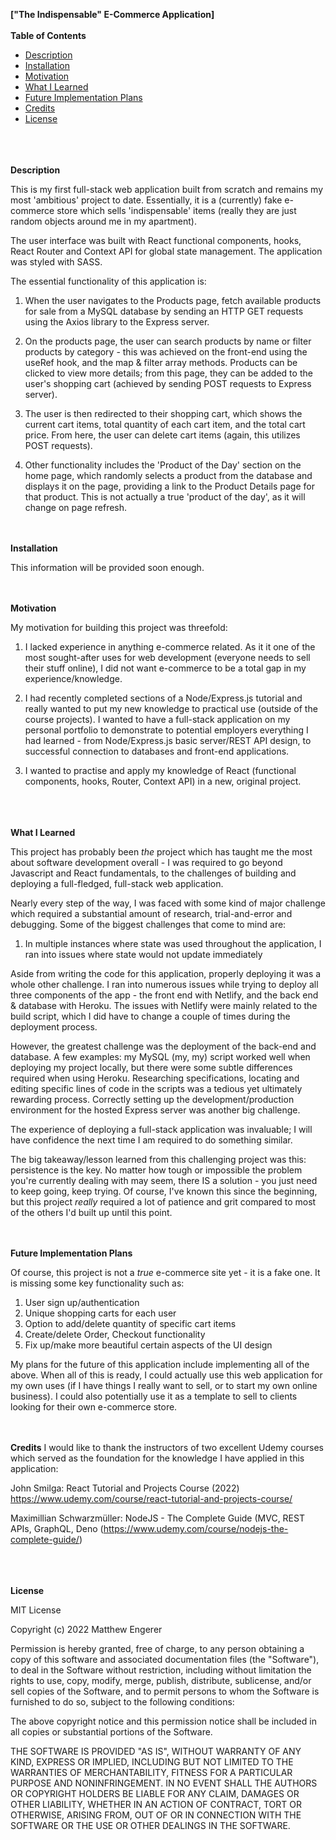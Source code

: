 <b>["The Indispensable" E-Commerce Application]</b>
<br><br>
<b>Table of Contents</b>

- [Description](#description)
- [Installation](#installation)
- [Motivation](#motivation)
- [What I Learned](#whatilearned)
- [Future Implementation Plans](#futureplans)
- [Credits](#credits)
- [License](#license)

<br><br><br>
<a name="description"></a>
<b>Description</b>

This is my first full-stack web application built from scratch and remains my most 'ambitious' project to date. Essentially, it is a (currently) fake e-commerce store which sells 'indispensable' items (really they are just random objects around me in my apartment).

The user interface was built with React functional components, hooks, React Router and Context API for global state management. The application was styled with SASS.

The essential functionality of this application is:
1. When the user navigates to the Products page, fetch available products for sale from a MySQL database by sending an HTTP GET requests using the Axios library to the Express server.

2. On the products page, the user can search products by name or filter products by category - this was achieved on the front-end using the useRef hook, and the map & filter array methods. Products can be clicked to view more details; from this page, they can be added to the user's shopping cart (achieved by sending POST requests to Express server).

3. The user is then redirected to their shopping cart, which shows the current cart items, total quantity of each cart item, and the total cart price. From here, the user can delete cart items (again, this utilizes POST requests).

4. Other functionality includes the 'Product of the Day' section on the home page, which randomly selects a product from the database and displays it on the page, providing a link to the Product Details page for that product. This is not actually a true 'product of the day', as it will change on page refresh.
<br><br><br>

<a name="installation"></a>
<b>Installation</b>

This information will be provided soon enough.
<br><br><br>

<a name="motivation"></a>
<b>Motivation</b>

My motivation for building this project was threefold:
1. I lacked experience in anything e-commerce related. As it it one of the most sought-after uses for web development (everyone needs to sell their stuff online), I did not want e-commerce to be a total gap in my experience/knowledge.

2. I had recently completed sections of a Node/Express.js tutorial and really wanted to put my new knowledge to practical use (outside of the course projects). I wanted to have a full-stack application on my personal portfolio to demonstrate to potential employers everything I had learned - from Node/Express.js basic server/REST API design, to successful connection to databases and front-end applications.

3. I wanted to practise and apply my knowledge of React (functional components, hooks, Router, Context API) in a new, original project.

<br><br><br>
<a name="whatilearned"></a>
<b>What I Learned</b>

This project has probably been *the* project which has taught me the most about software development overall - I was required to go beyond Javascript and React fundamentals, to the challenges of building and deploying a full-fledged, full-stack web application. 

Nearly every step of the way, I was faced with some kind of major challenge which required a substantial amount of research, trial-and-error and debugging. Some of the biggest challenges that come to mind are:

1. In multiple instances where state was used throughout the application, I ran into issues where state would not update immediately 

Aside from writing the code for this application, properly deploying it was a whole other challenge. I ran into numerous issues while trying to deploy all three components of the app - the front end with Netlify, and the back end & database with Heroku. The issues with Netlify were mainly related to the build script, which I did have to change a couple of times during the deployment process. 

However, the greatest challenge was the deployment of the back-end and database. A few examples: my MySQL (my, my) script worked well when deploying my project locally, but there were some subtle differences required when using Heroku. Researching specifications, locating and editing specific lines of code in the scripts was a tedious yet ultimately rewarding process. Correctly setting up the development/production environment for the hosted Express server was another big challenge. 

The experience of deploying a full-stack application was invaluable; I will have confidence the next time I am required to do something similar.

The big takeaway/lesson learned from this challenging project was this: persistence is the key. No matter how tough or impossible the problem you're currently dealing with may seem, there IS a solution - you just need to keep going, keep trying. Of course, I've known this since the beginning, but this project *really* required a lot of patience and grit compared to most of the others I'd built up until this point.
<br><br><br>

<a name="futureplans"></a>
<b>Future Implementation Plans</b>


Of course, this project is not a *true* e-commerce site yet - it is a fake one. It is missing some key functionality such as:
1. User sign up/authentication
2. Unique shopping carts for each user
3. Option to add/delete quantity of specific cart items
4. Create/delete Order, Checkout functionality
5. Fix up/make more beautiful certain aspects of the UI design

My plans for the future of this application include implementing all of the above. When all of this is ready, I could actually use this web application for my own uses (if I have things I really want to sell, or to start my own online business). I could also potentially use it as a template to sell to clients looking for their own e-commerce store.
<br><br><br>

<a name="credits"></a>
<b>Credits</b>
I would like to thank the instructors of two excellent Udemy courses which served as the foundation for the knowledge I have applied in this application:

John Smilga: React Tutorial and Projects Course (2022)
https://www.udemy.com/course/react-tutorial-and-projects-course/

Maximillian Schwarzmüller: NodeJS - The Complete Guide (MVC, REST APIs, GraphQL, Deno
(https://www.udemy.com/course/nodejs-the-complete-guide/)

<br><br><br>
<a name="license"></a>
<b>License</b>

MIT License

Copyright (c) 2022 Matthew Engerer

Permission is hereby granted, free of charge, to any person obtaining a copy
of this software and associated documentation files (the "Software"), to deal
in the Software without restriction, including without limitation the rights
to use, copy, modify, merge, publish, distribute, sublicense, and/or sell
copies of the Software, and to permit persons to whom the Software is
furnished to do so, subject to the following conditions:

The above copyright notice and this permission notice shall be included in all
copies or substantial portions of the Software.

THE SOFTWARE IS PROVIDED "AS IS", WITHOUT WARRANTY OF ANY KIND, EXPRESS OR
IMPLIED, INCLUDING BUT NOT LIMITED TO THE WARRANTIES OF MERCHANTABILITY,
FITNESS FOR A PARTICULAR PURPOSE AND NONINFRINGEMENT. IN NO EVENT SHALL THE
AUTHORS OR COPYRIGHT HOLDERS BE LIABLE FOR ANY CLAIM, DAMAGES OR OTHER
LIABILITY, WHETHER IN AN ACTION OF CONTRACT, TORT OR OTHERWISE, ARISING FROM,
OUT OF OR IN CONNECTION WITH THE SOFTWARE OR THE USE OR OTHER DEALINGS IN THE
SOFTWARE.